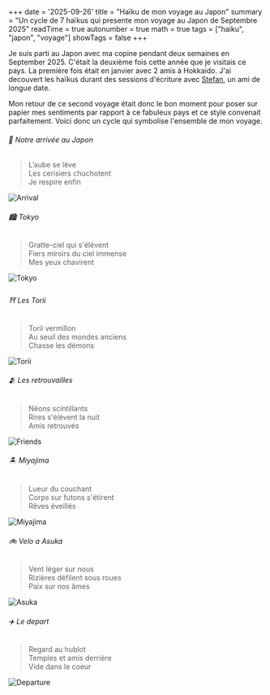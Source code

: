 +++
date = '2025-09-26'
title = "Haïku de mon voyage au Japon"
summary = "Un cycle de 7 haïkus qui presente mon voyage au Japon de Septembre 2025"
readTime = true
autonumber = true
math = true
tags = ["haiku", "japon", "voyage"]
showTags = false
+++

Je suis parti au Japon avec ma copine pendant deux semaines en September 2025. C'était la deuxième fois cette année que je visitais ce pays. La première fois était en janvier avec 2 amis à Hokkaido.
J'ai decouvert les haïkus durant des sessions d'écriture avec [Stefan](https://stefanmiko.com/), un ami de longue date.  

Mon retour de ce second voyage était donc le bon moment pour poser sur papier mes sentiments par rapport à ce fabuleux pays et ce style convenait parfaitement. Voici donc un cycle qui symbolise l'ensemble de mon voyage.  


###### 🎌 Notre arrivée au Japon

> L’aube se lève  
> Les cerisiers chuchotent  
> Je respire enfin

![Arrival](./arrival.jpg)

###### 🏙️ Tokyo

> Gratte-ciel qui s'élèvent  
> Fiers miroirs du ciel immense  
> Mes yeux chavirent  

![Tokyo](./tokyo.jpg)

###### ⛩️ Les Torii

> Torii vermillon  
> Au seuil des mondes anciens  
> Chasse les démons  

![Torii](./torii.jpg)

###### 🫂 Les retrouvailles

> Néons scintillants  
> Rires s'élèvent la nuit  
> Amis retrouvés  

![Friends](./friends.jpg)

###### 🏝️ Miyajima

> Lueur du couchant  
> Corps sur futons s'étirent  
> Rêves éveillés  

![Miyajima](./miyajima.jpg)

###### 🚲 Velo a Asuka

> Vent léger sur nous  
> Rizières défilent sous roues  
> Paix sur nos âmes  

![Asuka](./asuka.jpg)

###### ✈️ Le depart

> Regard au hublot  
> Temples et amis derrière  
> Vide dans le coeur  

![Departure](./end.jpg)














